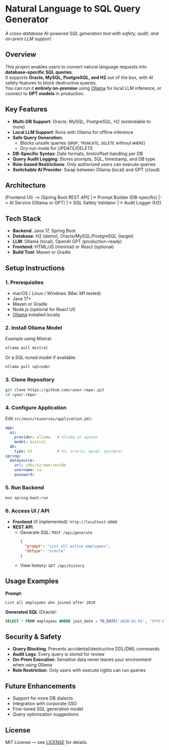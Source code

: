 # Natural Language to SQL Query Generator
_A cross-database AI-powered SQL generation tool with safety, audit, and on-prem LLM support._

## Overview
This project enables users to convert natural language requests into **database-specific SQL queries**.  
It supports **Oracle, MySQL, PostgreSQL, and H2** out of the box, with AI safety features to block destructive queries.  
You can run it **entirely on-premise** using [Ollama](https://ollama.ai/) for local LLM inference, or connect to **GPT models** in production.

## Key Features
- **Multi-DB Support**: Oracle, MySQL, PostgreSQL, H2 (extendable to more)
- **Local LLM Support**: Runs with Ollama for offline inference
- **Safe Query Generation**:
  - Blocks unsafe queries (`DROP`, `TRUNCATE`, `DELETE` without `WHERE`)
  - Dry-run mode for UPDATE/DELETE
- **DB-Specific Syntax**: Date formats, limit/offset handling per DB
- **Query Audit Logging**: Stores prompts, SQL, timestamp, and DB type
- **Role-based Restrictions**: Only authorized users can execute queries
- **Switchable AI Provider**: Swap between Ollama (local) and GPT (cloud)

## Architecture
[Frontend UI] --> [Spring Boot REST API]
                  |-> Prompt Builder (DB-specific)
                  |-> AI Service (Ollama or GPT)
                  |-> SQL Safety Validator
                  |-> Audit Logger (H2)

## Tech Stack
- **Backend**: Java 17, Spring Boot
- **Database**: H2 (demo), Oracle/MySQL/PostgreSQL (target)
- **LLM**: Ollama (local), OpenAI GPT (production-ready)
- **Frontend**: HTML/JS (minimal) or React (optional)
- **Build Tool**: Maven or Gradle

## Setup Instructions

### 1. Prerequisites
- macOS / Linux / Windows (Mac M1 tested)
- Java 17+
- Maven or Gradle
- Node.js (optional for React UI)
- [Ollama](https://ollama.ai/) installed locally

### 2. Install Ollama Model
Example using Mistral:
```bash
ollama pull mistral
```
Or a SQL-tuned model if available:
```bash
ollama pull sqlcoder
```

### 3. Clone Repository
```bash
git clone https://github.com/<your-repo>.git
cd <your-repo>
```

### 4. Configure Application
Edit `src/main/resources/application.yml`:
```yaml
app:
  ai:
    provider: ollama   # ollama or openai
    model: mistral
  db:
    type: h2           # h2, oracle, mysql, postgres
spring:
  datasource:
    url: jdbc:h2:mem:testdb
    username: sa
    password:
```

### 5. Run Backend
```bash
mvn spring-boot:run
```

### 6. Access UI / API
- **Frontend** (if implemented): `http://localhost:8080`
- **REST API**:
  - Generate SQL: `POST /api/generate`
    ```json
    {
      "prompt": "List all active employees",
      "dbType": "oracle"
    }
    ```
  - View history: `GET /api/history`

## Usage Examples

**Prompt**:
```
List all employees who joined after 2020
```

**Generated SQL** (Oracle):
```sql
SELECT * FROM employees WHERE join_date > TO_DATE('2020-01-01', 'YYYY-MM-DD');
```

## Security & Safety
- **Query Blocking**: Prevents accidental/destructive DDL/DML commands
- **Audit Logs**: Every query is stored for review
- **On-Prem Execution**: Sensitive data never leaves your environment when using Ollama
- **Role Restriction**: Only users with execute rights can run queries

## Future Enhancements
- Support for more DB dialects
- Integration with corporate SSO
- Fine-tuned SQL generation model
- Query optimization suggestions

## License
MIT License — see [LICENSE](LICENSE) for details.
